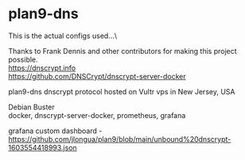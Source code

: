 # plan9-dns

This is the actual configs used...\

Thanks to Frank Dennis and other contributors for making this project possible.\
https://dnscrypt.info
\
https://github.com/DNSCrypt/dnscrypt-server-docker

plan9-dns dnscrypt protocol
hosted on Vultr vps in New Jersey, USA

Debian Buster\
docker, dnscrypt-server-docker, prometheus, grafana

grafana custom dashboard - https://github.com/jlongua/plan9/blob/main/unbound%20dnscrypt-1603554418993.json
